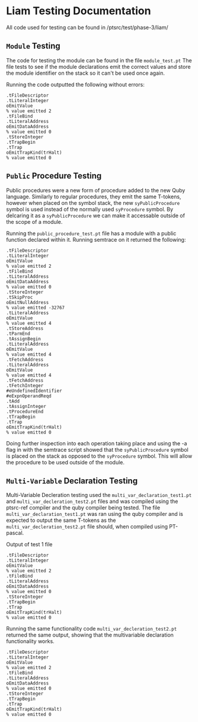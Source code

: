# Liam Testing Documentation

All code used for testing can be found in /ptsrc/test/phase-3/liam/

## `Module` Testing

The code for testing the module can be found in the file `module_test.pt` The file tests to see if the module declarations emit the correct values and store the module identifier on the stack so it can't be used once again. 

Running the code outputted the following without errors:
```
.tFileDescriptor
.tLiteralInteger
oEmitValue
% value emitted 2
.tFileBind
.tLiteralAddress
oEmitDataAddress
% value emitted 0
.tStoreInteger
.tTrapBegin
.tTrap
oEmitTrapKind(trHalt)
% value emitted 0
```


## `Public` Procedure Testing

Public procedures were a new form of procedure added to the new Quby language. Similarly to regular procedures, they emit the same T-tokens, however when placed on the symbol stack, the new `syPublicProcedure` symbol is used instead of the normally used `syProcedure` symbol. By delcaring it as a `syPublicProcedure` we can make it accessable outside of the scope of a module. 

Running the `public_procedure_test.pt` file has a module with a public function declared within it. Running semtrace on it returned the following:

```
.tFileDescriptor
.tLiteralInteger
oEmitValue
% value emitted 2
.tFileBind
.tLiteralAddress
oEmitDataAddress
% value emitted 0
.tStoreInteger
.tSkipProc
oEmitNullAddress
% value emitted -32767
.tLiteralAddress
oEmitValue
% value emitted 4
.tStoreAddress
.tParmEnd
.tAssignBegin
.tLiteralAddress
oEmitValue
% value emitted 4
.tFetchAddress
.tLiteralAddress
oEmitValue
% value emitted 4
.tFetchAddress
.tFetchInteger
#eUndefinedIdentifier
#eExpnOperandReqd
.tAdd
.tAssignInteger
.tProcedureEnd
.tTrapBegin
.tTrap
oEmitTrapKind(trHalt)
% value emitted 0
```

Doing further inspection into each operation taking place and using the -a flag in with the semtrace script showed that the `syPublicProcedure` symbol is placed on the stack as opposed to the `syProcedure` symbol. This will allow the procedure to be used outside of the module. 



## `Multi-Variable` Declaration Testing

Multi-Variable Decleration testing used the `multi_var_declaration_test1.pt` and `multi_var_decleration_test2.pt` files and was compiled using the ptsrc-ref compiler and the quby compiler being tested. The file `multi_var_declaration_test1.pt` was ran using the quby compiler and is expected to output the same T-tokens as the `multi_var_decleration_test2.pt` file should, when compiled using PT-pascal. 

Output of test 1 file
```
.tFileDescriptor
.tLiteralInteger
oEmitValue
% value emitted 2
.tFileBind
.tLiteralAddress
oEmitDataAddress
% value emitted 0
.tStoreInteger
.tTrapBegin
.tTrap
oEmitTrapKind(trHalt)
% value emitted 0
```

Running the same functionality code `multi_var_decleration_test2.pt` returned the same output, showing that the multivariable declaration functionality works.

```
.tFileDescriptor
.tLiteralInteger
oEmitValue
% value emitted 2
.tFileBind
.tLiteralAddress
oEmitDataAddress
% value emitted 0
.tStoreInteger
.tTrapBegin
.tTrap
oEmitTrapKind(trHalt)
% value emitted 0
```